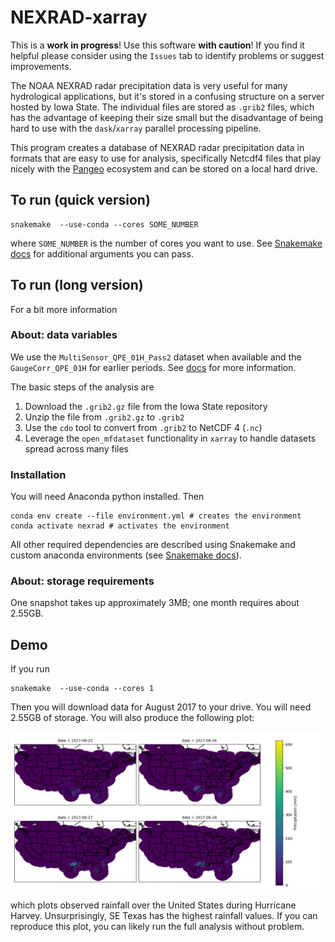 # NEXRAD-xarray

This is a **work in progress**!
Use this software **with caution**!
If you find it helpful please consider using the `Issues` tab to identify problems or suggest improvements.

The NOAA NEXRAD radar precipitation data is very useful for many hydrological applications, but it's stored in a confusing structure on a server hosted by Iowa State.
The individual files are stored as `.grib2` files, which has the advantage of keeping their size small but the disadvantage of being hard to use with the `dask`/`xarray` parallel processing pipeline.

This program creates a database of NEXRAD radar precipitation data in formats that are easy to use for analysis, specifically Netcdf4 files that play nicely with the [Pangeo](https://pangeo.io/) ecosystem and can be stored on a local hard drive.

## To run (quick version)

```shell
snakemake  --use-conda --cores SOME_NUMBER
```

where `SOME_NUMBER` is the number of cores you want to use.
See [Snakemake docs](https://snakemake.readthedocs.io/) for additional arguments you can pass.

## To run (long version)

For a bit more information

### About: data variables

We use the `MultiSensor_QPE_01H_Pass2` dataset when available and the `GaugeCorr_QPE_01H` for earlier periods.
See [docs](./doc/) for more information.

The basic steps of the analysis are

1. Download the `.grib2.gz` file from the Iowa State repository
1. Unzip the file from `.grib2.gz` to `.grib2`
1. Use the `cdo` tool to convert from `.grib2` to NetCDF 4 (`.nc`)
1. Leverage the `open_mfdataset` functionality in `xarray` to handle datasets spread across many files

### Installation

You will need Anaconda python installed.
Then

```shell
conda env create --file environment.yml # creates the environment
conda activate nexrad # activates the environment
```

All other required dependencies are described using Snakemake and custom anaconda environments (see [Snakemake docs](https://snakemake.readthedocs.io/)).

### About: storage requirements

One snapshot takes up approximately 3MB; one month requires about 2.55GB.

## Demo

If you run

```shell
snakemake  --use-conda --cores 1
```

Then you will download data for August 2017 to your drive.
You will need 2.55GB of storage.
You will also  produce the following plot:

![Demo plot](./plots/demo_plot.png)

which plots observed rainfall over the United States during Hurricane Harvey.
Unsurprisingly, SE Texas has the highest rainfall values.
If you can reproduce this plot, you can likely run the full analysis without problem.
